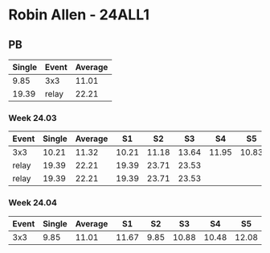 # Robin Allen - 24ALL1

## PB
|Single|Event|Average|
|----|----|----|
|9.85|3x3|11.01|
|19.39|relay|22.21|
### Week 24.03
|Event|Single|Average|S1|S2|S3|S4|S5|
|-----|-------|------|--|--|--|--|--|
|3x3|10.21|11.32|10.21|11.18|13.64|11.95|10.83|
|relay|19.39|22.21|19.39|23.71|23.53| | |
|relay|19.39|22.21|19.39|23.71|23.53| | |
### Week 24.04
|Event|Single|Average|S1|S2|S3|S4|S5|
|-----|-------|------|--|--|--|--|--|
|3x3|9.85|11.01|11.67|9.85|10.88|10.48|12.08|
